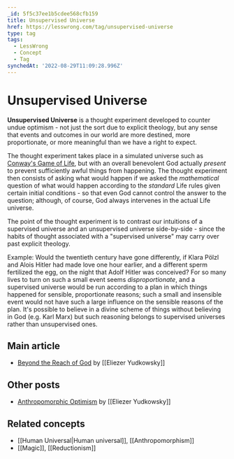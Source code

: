 ```yaml
---
_id: 5f5c37ee1b5cdee568cfb159
title: Unsupervised Universe
href: https://lesswrong.com/tag/unsupervised-universe
type: tag
tags:
  - LessWrong
  - Concept
  - Tag
synchedAt: '2022-08-29T11:09:28.996Z'
---
```

# Unsupervised Universe

**Unsupervised Universe** is a thought experiment developed to counter undue optimism - not just the sort due to explicit theology, but any sense that events and outcomes in our world are more destined, more proportionate, or more meaningful than we have a right to expect.

The thought experiment takes place in a simulated universe such as [Conway's Game of Life](https://en.wikipedia.org/wiki/Conway%27s_Game_of_Life), but with an overall benevolent God actually *present* to prevent sufficiently awful things from happening. The thought experiment then consists of asking what would happen if we asked the *mathematical* question of what would happen according to the *standard* Life rules given certain initial conditions - so that even God cannot control the answer to the question; although, of course, God always intervenes in the actual Life universe.

The point of the thought experiment is to contrast our intuitions of a supervised universe and an unsupervised universe side-by-side - since the habits of thought associated with a "supervised universe" may carry over past explicit theology.

Example: Would the twentieth century have gone differently, if Klara Pölzl and Alois Hitler had made love one hour earlier, and a different sperm fertilized the egg, on the night that Adolf Hitler was conceived? For so many lives to turn on such a small event seems *disproportionate*, and a supervised universe would be run according to a plan in which things happened for sensible, proportionate reasons; such a small and insensible event would not have such a large influence on the sensible reasons of the plan. It's possible to believe in a divine scheme of things without believing in God (e.g. Karl Marx) but such reasoning belongs to supervised universes rather than unsupervised ones.

## Main article

*   [Beyond the Reach of God](http://lesswrong.com/lw/uk/beyond_the_reach_of_god/) by [[Eliezer Yudkowsky]]

## Other posts

*   [Anthropomorphic Optimism](http://lesswrong.com/lw/st/anthropomorphic_optimism/) by [[Eliezer Yudkowsky]]

## Related concepts

*   [[Human Universal|Human universal]], [[Anthropomorphism]]
*   [[Magic]], [[Reductionism]]